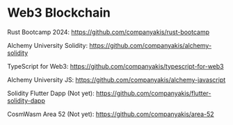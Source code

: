 # Web3 Blockchain

Rust Bootcamp 2024:
https://github.com/companyakis/rust-bootcamp

Alchemy University Solidity:
https://github.com/companyakis/alchemy-solidity

TypeScript for Web3:
https://github.com/companyakis/typescript-for-web3

Alchemy University JS:
https://github.com/companyakis/alchemy-javascript

Solidity Flutter Dapp (Not yet):
https://github.com/companyakis/flutter-solidity-dapp

CosmWasm Area 52 (Not yet):
https://github.com/companyakis/area-52

